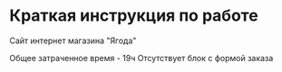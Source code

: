 # Краткая инструкция по работе

Сайт интернет магазина "Ягода"

Общее затраченное время - 19ч
Отсутствует блок с формой заказа
